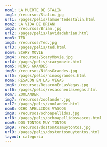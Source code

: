 ```yaml
---
nom1: LA MUERTE DE STALIN
img1: /recursos/Stalin.jpg
url1: /pages/pelis/lamuertedestalin.html
nom2: LA VIDA DE BRIAN
img2: /recursos/Brian.jpg
url2: /pages/pelis/lavidadebrian.html
nom3: TED
img3: /recursos/Ted.jpg
url3: /pages/pelis/ted.html
nom4: SCARY MOVIE
img4: /recursos/ScaryMovie.jpg
url4: /pages/pelis/scarymovie.html
nom5: NIÑOS GRANDES
img5: /recursos/NiñosGrandes.jpg
url5: /pages/pelis/ninosgrandes.html
nom6: RESACÓN EN LAS VEGAS
img6: /recursos/ResaconEnLasVegas.jpg
url6: /pages/pelis/resaconenlasvegas.html
nom7: ZOOLANDER
img7: /recursos/zoolander.jpg
url7: /pages/pelis/zoolander.html
nom8: OCHO APELLIDOS VASCOS
img8: /recursos/ochoapellidos.jpg
url8: /pages/pelis/ochoapellidosvascos.html
nom9: DOS TONTOS MUY TONTOS
img9: /recursos/dostontosmuytontos.jpg
url9: /pages/pelis/dostontosmuytontos.html
layout: categoria
---
```

